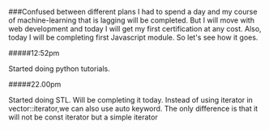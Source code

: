 ###Confused between different plans
I had to spend a day and my course of machine-learning that is lagging will be completed. But I will move with web development and today I will get my first certification at any cost. Also, today I will be completing first Javascript module.
So let's see how it goes.



#####12:52pm

Started doing python tutorials.


#####22.00pm

Started doing STL. Will be completing it today. Instead of using iterator in vector<int>::iterator,we can also use auto keyword. The only difference is that it will not be const iterator but a simple iterator